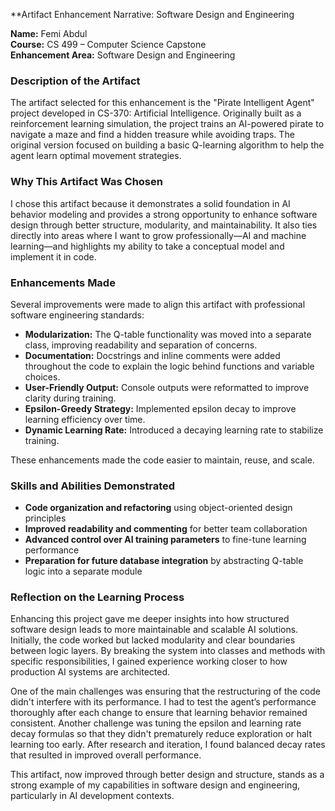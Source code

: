 **Artifact Enhancement Narrative: Software Design and Engineering

**Name:** Femi Abdul  
**Course:** CS 499 – Computer Science Capstone  
**Enhancement Area:** Software Design and Engineering  



### Description of the Artifact

The artifact selected for this enhancement is the "Pirate Intelligent Agent" project developed in CS-370: Artificial Intelligence. Originally built as a reinforcement learning simulation, the project trains an AI-powered pirate to navigate a maze and find a hidden treasure while avoiding traps. The original version focused on building a basic Q-learning algorithm to help the agent learn optimal movement strategies.



### Why This Artifact Was Chosen

I chose this artifact because it demonstrates a solid foundation in AI behavior modeling and provides a strong opportunity to enhance software design through better structure, modularity, and maintainability. It also ties directly into areas where I want to grow professionally—AI and machine learning—and highlights my ability to take a conceptual model and implement it in code.



### Enhancements Made

Several improvements were made to align this artifact with professional software engineering standards:

- **Modularization:** The Q-table functionality was moved into a separate class, improving readability and separation of concerns.
- **Documentation:** Docstrings and inline comments were added throughout the code to explain the logic behind functions and variable choices.
- **User-Friendly Output:** Console outputs were reformatted to improve clarity during training.
- **Epsilon-Greedy Strategy:** Implemented epsilon decay to improve learning efficiency over time.
- **Dynamic Learning Rate:** Introduced a decaying learning rate to stabilize training.

These enhancements made the code easier to maintain, reuse, and scale.



### Skills and Abilities Demonstrated

- **Code organization and refactoring** using object-oriented design principles
- **Improved readability and commenting** for better team collaboration
- **Advanced control over AI training parameters** to fine-tune learning performance
- **Preparation for future database integration** by abstracting Q-table logic into a separate module



### Reflection on the Learning Process

Enhancing this project gave me deeper insights into how structured software design leads to more maintainable and scalable AI solutions. Initially, the code worked but lacked modularity and clear boundaries between logic layers. By breaking the system into classes and methods with specific responsibilities, I gained experience working closer to how production AI systems are architected.

One of the main challenges was ensuring that the restructuring of the code didn't interfere with its performance. I had to test the agent’s performance thoroughly after each change to ensure that learning behavior remained consistent. Another challenge was tuning the epsilon and learning rate decay formulas so that they didn't prematurely reduce exploration or halt learning too early. After research and iteration, I found balanced decay rates that resulted in improved overall performance.

This artifact, now improved through better design and structure, stands as a strong example of my capabilities in software design and engineering, particularly in AI development contexts.



